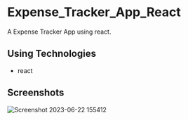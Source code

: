 # Expense_Tracker_App_React
A Expense Tracker App using react.

## Using Technologies
- react

## Screenshots
![Screenshot 2023-06-22 155412](https://github.com/oshadaera68/Expense_Tracker_App_React/assets/90706926/b84b1249-e76f-4ddf-9a3f-eb8694a2a1ab)
